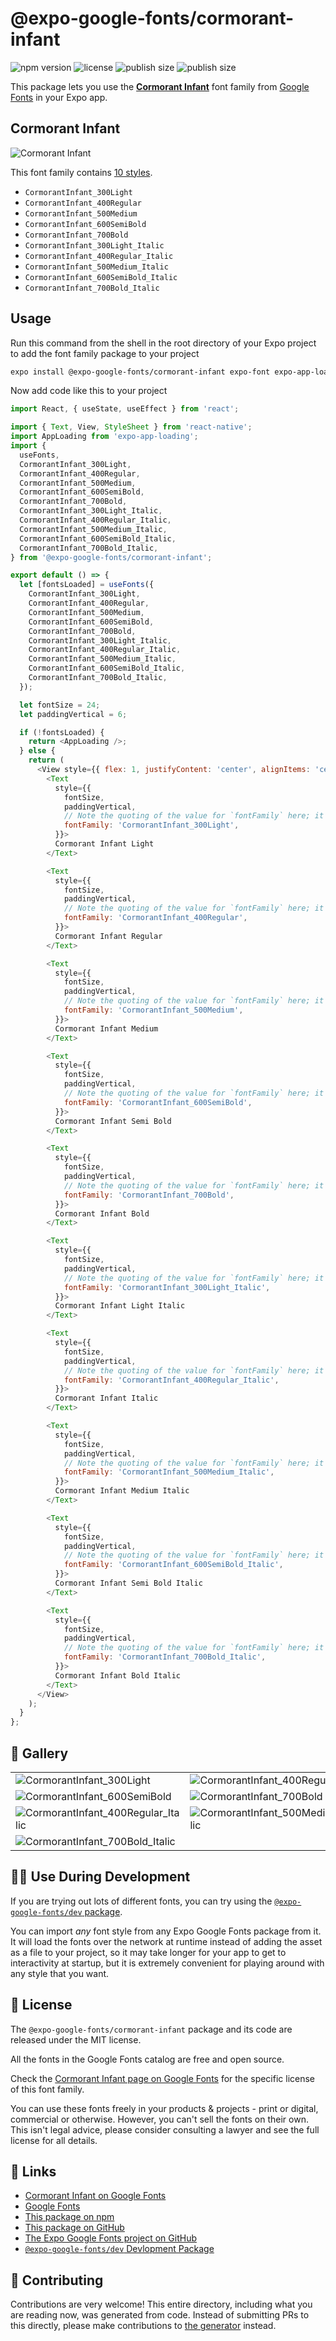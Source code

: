 # @expo-google-fonts/cormorant-infant

![npm version](https://flat.badgen.net/npm/v/@expo-google-fonts/cormorant-infant)
![license](https://flat.badgen.net/github/license/expo/google-fonts)
![publish size](https://flat.badgen.net/packagephobia/install/@expo-google-fonts/cormorant-infant)
![publish size](https://flat.badgen.net/packagephobia/publish/@expo-google-fonts/cormorant-infant)

This package lets you use the [**Cormorant Infant**](https://fonts.google.com/specimen/Cormorant+Infant) font family from [Google Fonts](https://fonts.google.com/) in your Expo app.

## Cormorant Infant

![Cormorant Infant](./font-family.png)

This font family contains [10 styles](#-gallery).

- `CormorantInfant_300Light`
- `CormorantInfant_400Regular`
- `CormorantInfant_500Medium`
- `CormorantInfant_600SemiBold`
- `CormorantInfant_700Bold`
- `CormorantInfant_300Light_Italic`
- `CormorantInfant_400Regular_Italic`
- `CormorantInfant_500Medium_Italic`
- `CormorantInfant_600SemiBold_Italic`
- `CormorantInfant_700Bold_Italic`

## Usage

Run this command from the shell in the root directory of your Expo project to add the font family package to your project
```sh
expo install @expo-google-fonts/cormorant-infant expo-font expo-app-loading
```

Now add code like this to your project
```js
import React, { useState, useEffect } from 'react';

import { Text, View, StyleSheet } from 'react-native';
import AppLoading from 'expo-app-loading';
import {
  useFonts,
  CormorantInfant_300Light,
  CormorantInfant_400Regular,
  CormorantInfant_500Medium,
  CormorantInfant_600SemiBold,
  CormorantInfant_700Bold,
  CormorantInfant_300Light_Italic,
  CormorantInfant_400Regular_Italic,
  CormorantInfant_500Medium_Italic,
  CormorantInfant_600SemiBold_Italic,
  CormorantInfant_700Bold_Italic,
} from '@expo-google-fonts/cormorant-infant';

export default () => {
  let [fontsLoaded] = useFonts({
    CormorantInfant_300Light,
    CormorantInfant_400Regular,
    CormorantInfant_500Medium,
    CormorantInfant_600SemiBold,
    CormorantInfant_700Bold,
    CormorantInfant_300Light_Italic,
    CormorantInfant_400Regular_Italic,
    CormorantInfant_500Medium_Italic,
    CormorantInfant_600SemiBold_Italic,
    CormorantInfant_700Bold_Italic,
  });

  let fontSize = 24;
  let paddingVertical = 6;

  if (!fontsLoaded) {
    return <AppLoading />;
  } else {
    return (
      <View style={{ flex: 1, justifyContent: 'center', alignItems: 'center' }}>
        <Text
          style={{
            fontSize,
            paddingVertical,
            // Note the quoting of the value for `fontFamily` here; it expects a string!
            fontFamily: 'CormorantInfant_300Light',
          }}>
          Cormorant Infant Light
        </Text>

        <Text
          style={{
            fontSize,
            paddingVertical,
            // Note the quoting of the value for `fontFamily` here; it expects a string!
            fontFamily: 'CormorantInfant_400Regular',
          }}>
          Cormorant Infant Regular
        </Text>

        <Text
          style={{
            fontSize,
            paddingVertical,
            // Note the quoting of the value for `fontFamily` here; it expects a string!
            fontFamily: 'CormorantInfant_500Medium',
          }}>
          Cormorant Infant Medium
        </Text>

        <Text
          style={{
            fontSize,
            paddingVertical,
            // Note the quoting of the value for `fontFamily` here; it expects a string!
            fontFamily: 'CormorantInfant_600SemiBold',
          }}>
          Cormorant Infant Semi Bold
        </Text>

        <Text
          style={{
            fontSize,
            paddingVertical,
            // Note the quoting of the value for `fontFamily` here; it expects a string!
            fontFamily: 'CormorantInfant_700Bold',
          }}>
          Cormorant Infant Bold
        </Text>

        <Text
          style={{
            fontSize,
            paddingVertical,
            // Note the quoting of the value for `fontFamily` here; it expects a string!
            fontFamily: 'CormorantInfant_300Light_Italic',
          }}>
          Cormorant Infant Light Italic
        </Text>

        <Text
          style={{
            fontSize,
            paddingVertical,
            // Note the quoting of the value for `fontFamily` here; it expects a string!
            fontFamily: 'CormorantInfant_400Regular_Italic',
          }}>
          Cormorant Infant Italic
        </Text>

        <Text
          style={{
            fontSize,
            paddingVertical,
            // Note the quoting of the value for `fontFamily` here; it expects a string!
            fontFamily: 'CormorantInfant_500Medium_Italic',
          }}>
          Cormorant Infant Medium Italic
        </Text>

        <Text
          style={{
            fontSize,
            paddingVertical,
            // Note the quoting of the value for `fontFamily` here; it expects a string!
            fontFamily: 'CormorantInfant_600SemiBold_Italic',
          }}>
          Cormorant Infant Semi Bold Italic
        </Text>

        <Text
          style={{
            fontSize,
            paddingVertical,
            // Note the quoting of the value for `fontFamily` here; it expects a string!
            fontFamily: 'CormorantInfant_700Bold_Italic',
          }}>
          Cormorant Infant Bold Italic
        </Text>
      </View>
    );
  }
};

```

## 🔡 Gallery


||||
|-|-|-|
|![CormorantInfant_300Light](./CormorantInfant_300Light.ttf.png)|![CormorantInfant_400Regular](./CormorantInfant_400Regular.ttf.png)|![CormorantInfant_500Medium](./CormorantInfant_500Medium.ttf.png)||
|![CormorantInfant_600SemiBold](./CormorantInfant_600SemiBold.ttf.png)|![CormorantInfant_700Bold](./CormorantInfant_700Bold.ttf.png)|![CormorantInfant_300Light_Italic](./CormorantInfant_300Light_Italic.ttf.png)||
|![CormorantInfant_400Regular_Italic](./CormorantInfant_400Regular_Italic.ttf.png)|![CormorantInfant_500Medium_Italic](./CormorantInfant_500Medium_Italic.ttf.png)|![CormorantInfant_600SemiBold_Italic](./CormorantInfant_600SemiBold_Italic.ttf.png)||
|![CormorantInfant_700Bold_Italic](./CormorantInfant_700Bold_Italic.ttf.png)||||


## 👩‍💻 Use During Development

If you are trying out lots of different fonts, you can try using the [`@expo-google-fonts/dev` package](https://github.com/expo/google-fonts/tree/master/font-packages/dev#readme).

You can import *any* font style from any Expo Google Fonts package from it. It will load the fonts
over the network at runtime instead of adding the asset as a file to your project, so it may take longer
for your app to get to interactivity at startup, but it is extremely convenient
for playing around with any style that you want.

## 📖 License

The `@expo-google-fonts/cormorant-infant` package and its code are released under the MIT license.

All the fonts in the Google Fonts catalog are free and open source.

Check the [Cormorant Infant page on Google Fonts](https://fonts.google.com/specimen/Cormorant+Infant) for the specific license of this font family.

You can use these fonts freely in your products & projects - print or digital, commercial or otherwise. However, you can't sell the fonts on their own. This isn't legal advice, please consider consulting a lawyer and see the full license for all details.

## 🔗 Links

- [Cormorant Infant on Google Fonts](https://fonts.google.com/specimen/Cormorant+Infant)
- [Google Fonts](https://fonts.google.com/)
- [This package on npm](https://www.npmjs.com/package/@expo-google-fonts/cormorant-infant)
- [This package on GitHub](https://github.com/expo/google-fonts/tree/master/font-packages/cormorant-infant)
- [The Expo Google Fonts project on GitHub](https://github.com/expo/google-fonts)
- [`@expo-google-fonts/dev` Devlopment Package](https://github.com/expo/google-fonts/tree/master/font-packages/dev)

## 🤝 Contributing

Contributions are very welcome! This entire directory, including what you are reading now, was generated from code. Instead of submitting PRs to this directly, please make contributions to [the generator](https://github.com/expo/google-fonts/tree/master/packages/generator) instead.
